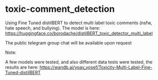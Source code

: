 # toxic-comment_detection
Using Fine Tuned distilBERT to detect multi label toxic comments (nsfw, hate speech, and bullying). 
The model is here: https://huggingface.co/borodache/distilBERT_toxic_detector_multi_label

The public telegram group chat will be available upon request


Note: 

A few models were tested, and also different data tests were tested, the results are here: https://wandb.ai/yoav_yosef/Toxicity-Multi-Label-Fine-Tuned-distilBERT
